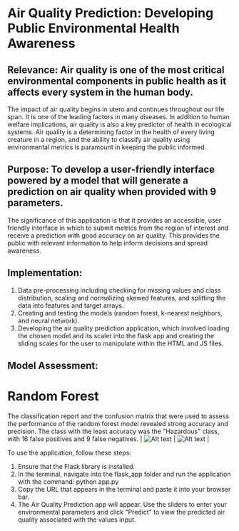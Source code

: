 # Air Quality Prediction: Developing Public Environmental Health Awareness

## Relevance: Air quality is one of the most critical environmental components in public health as it affects every system in the human body. 
The impact of air quality begins in utero and continues throughout our life span.
It is one of the leading factors in many diseases. 
In addition to human welfare implications, air quality is also a key predictor of health in ecological systems.
Air quality is a determining factor in the health of every living creature in a region, and the ability to classify air quality using environmental metrics is paramount in keeping the public informed. 
## Purpose: To develop a user-friendly interface powered by a model that will generate a prediction on air quality when provided with 9 parameters.
The significance of this application is that it provides an accessible, user friendly interface in which to submit metrics from the region of interest and receive a prediction with good accuracy on air quality. This provides the public with relevant information to help inform decisions and spread awareness.
## Implementation: 
  1. Data pre-processing including checking for missing values and class distribution, scaling and normalizing skewed features, and splitting the data into features and target arrays.
  2. Creating and testing the models (random forest, k-nearest neighbors, and neural network).
  4. Developing the air quality prediction application, which involved loading the chosen model and its scaler into the flask app and creating the sliding scales for the user to manipulate within the HTML and JS files.
## Model Assessment:
# Random Forest
The classification report and the confusion matrix that were used to assess the performance of the random forest model revealed strong accuracy and precision. The class with the least accuracy was the "Hazardous" class, with 16 false positives and 9 false negatives.
| ![Alt text](https://i.imgur.com/BMvODtZ.png) | ![Alt text](https://i.imgur.com/wgo2JOi.png) |



To use the application, follow these steps:
  1. Ensure that the Flask library is installed.
  2. In the terminal, navigate into the flask_app folder and run the application with the command: python app.py
  4. Copy the URL that appears in the terminal and paste it into your browser bar.
  5. The Air Quality Prediction app will appear. Use the sliders to enter your environmental parameters and click "Predict" to view the predicted air quality associated with the values input.
